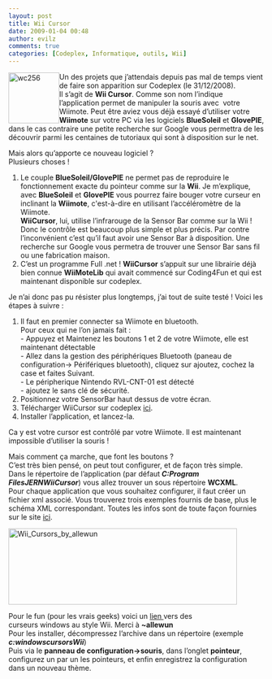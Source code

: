 ```yaml
---
layout: post
title: Wii Cursor
date: 2009-01-04 00:48
author: evilz
comments: true
categories: [Codeplex, Informatique, outils, Wii]
---
```

<a style="float: left" href="http://www.codeplex.com/WiiCursor" title="wc256 de evilz, sur Flickr" class="img-shadow"><img src="http://farm4.static.flickr.com/3095/3162203921_873d959437_o.jpg" alt="wc256" width="100" height="100" /></a>
<p>
Un des projets que j&rsquo;attendais depuis pas mal de temps vient de faire son apparition sur Codeplex (le 31/12/2008). <br />
Il s&rsquo;agit de <strong>Wii Cursor</strong>. Comme son nom l&rsquo;indique l&rsquo;application permet de manipuler la souris avec&nbsp; votre Wiimote. Peut &ecirc;tre aviez vous d&eacute;j&agrave; essay&eacute; d&rsquo;utiliser votre <strong>Wiimote</strong> sur votre PC via les logiciels <strong>BlueSoleil</strong> et <strong>GlovePIE</strong>, dans le cas contraire une petite recherche sur Google vous permettra de les d&eacute;couvrir parmi les centaines de tutoriaux qui sont &agrave; disposition sur le net.
</p>
<p>
Mais alors qu&rsquo;apporte ce nouveau logiciel ?<br />
Plusieurs choses !
</p>
<ol>
	<li>Le couple <strong>BlueSoleil/GlovePIE</strong> ne permet pas de reproduire le fonctionnement exacte du pointeur comme sur la <strong>Wii</strong>. Je m&rsquo;explique, avec <strong>BlueSoleil</strong> et <strong>GlovePIE</strong> vous pourrez faire bouger votre curseur en inclinant la <strong>Wiimote</strong>, c&#39;est-&agrave;-dire en utilisant l&rsquo;acc&eacute;l&eacute;rom&egrave;tre de la Wiimote.<br />
	<strong>WiiCursor</strong>, lui, utilise l&rsquo;infrarouge de la Sensor Bar comme sur la Wii ! Donc le contr&ocirc;le est beaucoup plus simple et plus pr&eacute;cis. Par contre l&rsquo;inconv&eacute;nient c&rsquo;est qu&rsquo;il faut avoir une Sensor Bar &agrave; disposition. Une recherche sur Google vous permetra de trouver une Sensor Bar sans fil ou une fabrication maison.</li>
	<li>C&rsquo;est un programme Full .net ! <strong>WiiCursor</strong> s&rsquo;appuit sur une librairie d&eacute;j&agrave; bien connue <strong>WiiMoteLib</strong> qui avait commenc&eacute; sur Coding4Fun et qui est maintenant disponible sur codeplex.<br />
	</li>
</ol>
<p>
Je n&rsquo;ai donc pas pu r&eacute;sister plus longtemps, j&rsquo;ai tout de suite test&eacute; ! Voici les &eacute;tapes &agrave; suivre :
</p>
<ol>
	<li>Il faut en premier connecter sa Wiimote en bluetooth. <br />
	Pour ceux qui ne l&rsquo;on jamais fait :<br />
	- Appuyez et Maintenez les boutons 1 et 2 de votre Wiimote, elle est maintenant d&eacute;tectable<br />
	- Allez dans la gestion des p&eacute;riph&eacute;riques Bluetooth (paneau de configuration-&gt; P&eacute;rif&eacute;riques bluetooth), cliquez sur ajoutez, cochez la case et faites Suivant.<br />
	- Le p&eacute;ripherique Nintendo RVL-CNT-01 est d&eacute;tect&eacute;<br />
	- ajoutez le sans cl&eacute; de s&eacute;curit&eacute;.</li>
	<li>Positionnez votre SensorBar haut dessus de votre &eacute;cran.</li>
	<li>T&eacute;l&eacute;charger WiiCursor sur codeplex <a href="http://www.codeplex.com/WiiCursor" target="_blank" title="Wii Cursor">ici</a>.</li>
	<li>Installer l&rsquo;application, et lancez-la.</li>
</ol>
<p>
Ca y est votre cursor est contr&ocirc;l&eacute; par votre Wiimote. Il est maintenant impossible d&rsquo;utiliser la souris !
</p>
<p>
Mais comment &ccedil;a marche, que font les boutons ? <br />
C&rsquo;est tr&egrave;s bien pens&eacute;, on peut tout configurer, et de fa&ccedil;on tr&egrave;s simple.<br />
Dans le r&eacute;pertoire de l&rsquo;application (par d&eacute;faut<em><strong> C:Program FilesJERNWiiCursor</strong></em>) vous allez trouver un sous r&eacute;pertoire <strong>WCXML</strong>. <br />
Pour chaque application que vous souhaitez configurer, il faut cr&eacute;er un fichier xml associ&eacute;. Vous trouverez trois exemples fournis de base, plus le sch&eacute;ma XML correspondant. Toutes les infos sont de toute fa&ccedil;on fournies sur le site <a href="http://www.codeplex.com/WiiCursor" target="_blank" title="Wii Cursor">ici</a>.
</p>
<a href="http://allewun.deviantart.com/art/Wii-Cursors-49355744" title="Wii_Cursors_by_allewun de evilz, sur Flickr" class="img-shadow"><img src="http://farm4.static.flickr.com/3087/3162204021_c4811026c4_o.jpg" alt="Wii_Cursors_by_allewun" width="450" height="150" /></a> <br />
<p style="clear: both">
Pour le fun (pour les vrais geeks) voici un <a href="http://allewun.deviantart.com/art/Wii-Cursors-49355744" target="_blank" title="Wii Cursors">lien </a>vers des curseurs&nbsp;windows&nbsp;au style Wii. Merci &agrave; <strong>~allewun</strong><br />
Pour les installer, d&eacute;compressez l&rsquo;archive dans un r&eacute;pertoire (exemple <strong><em>c:windowscursorsWii</em></strong>)<br />
Puis via le <strong>panneau de configuration-&gt;souris</strong>, dans l&rsquo;onglet <strong>pointeur</strong>, configurez un par un les pointeurs, et enfin enregistrez la configuration dans un nouveau th&egrave;me.
</p>

